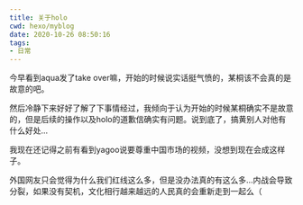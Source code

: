 ```yaml
---
title: 关于holo
cwd: hexo/myblog
date: 2020-10-26 08:50:16
tags:
- 日常
---
```


今早看到aqua发了take over嘛，开始的时候说实话挺气愤的，某桐该不会真的是故意的吧。

然后冷静下来好好了解了下事情经过，我倾向于认为开始的时候某桐确实不是故意的，但是后续的操作以及holo的道歉信确实有问题。说到底了，搞黄别人对他有什么好处...

我现在还记得之前有看到yagoo说要尊重中国市场的视频，没想到现在会成这样子。

外国网友只会觉得为什么我们红线这么多，但是没办法真的有这么多...内战会导致分裂，如果没有契机，文化相行越来越远的人民真的会重新走到一起么（

